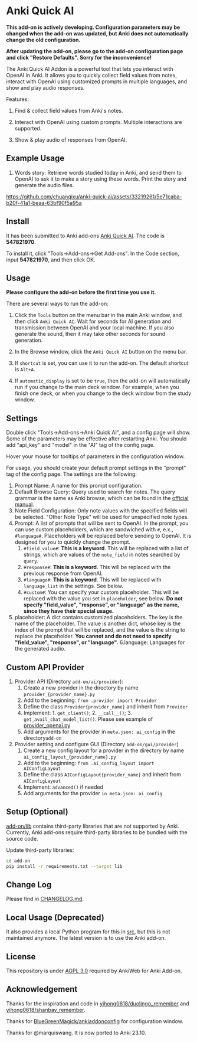 # Anki Quick AI

**This add-on is actively developing. Configuration parameters may be changed when the add-on was updated, but Anki does not automatically change the old configuration.**

**After updating the add-on, please go to the add-on configuration page and click "Restore Defaults". Sorry for the inconvenience!**

The Anki Quick AI Addon is a powerful tool that lets you interact with OpenAI in Anki. It allows you to quickly collect field values from notes, interact with OpenAI using customized prompts in multiple languages, and show and play audio responses.

Features:

1. Find & collect field values from Anki's notes.

2. Interact with OpenAI using custom prompts. Multiple interactions are supported.

3. Show & play audio of responses from OpenAI.



## Example Usage

1. Words story: Retrieve words studied today in Anki, and send them to OpenAI to ask it to make a story using these words. Print the story and generate the audio files.

https://github.com/chuanqixu/anki-quick-ai/assets/33219261/5e71caba-b20f-41a1-beaa-63bf90f5a95a

## Install

It has been submitted to Anki add-ons [Anki Quick AI](https://ankiweb.net/shared/info/547821970). The code is **547821970**.

To install it, click "Tools->Add-ons->Get Add-ons". In the Code section, input **547821970**, and then click OK.


## Usage

**Please configure the add-on before the first time you use it.**

There are several ways to run the add-on:

1. Click the `Tools` button on the menu bar in the main Anki window, and then click `Anki Quick AI`. Wait for seconds for AI generation and transmission between OpenAI and your local machine. If you also generate the sound, then it may take other seconds for sound generation.

2. In the Browse window, click the `Anki Quick AI` button on the menu bar.

3. If `shortcut` is set, you can use it to run the add-on. The default shortcut is `Alt+A`.

4. If `automatic_display` is set to be `true`, then the add-on will automatically run if you change to the main deck window. For example, when you finish one deck, or when you change to the deck window from the study window.

## Settings

Double click "Tools->Add-ons->Anki Quick AI", and a config page will show. Some of the parameters may be effective after restarting Anki. You should add "api_key" and "model" in the "AI" tag of the config page.

Hover your mouse for tooltips of parameters in the configuration window.

For usage, you should create your default prompt settings in the "prompt" tag of the config page. The settings are the following:

1. Prompt Name: A name for this prompt configuration.
2. Default Browse Query: Query used to search for notes. The query grammar is the same as Anki browse, which can be found in the [official manual](https://docs.ankiweb.net/searching.html).
3. Note Field Configuration: Only note values with the specified fields will be selected. "Other Note Type" will be used for unspecified note types.
4. Prompt: A list of prompts that will be sent to OpenAI. In the prompt, you can use custom placeholders, which are sandwiched with `#`, e.x., `#language#`. Placeholders will be replaced before sending to OpenAI. It is designed for you to quickly change the prompt.
   1. `#field_value#`: **This is a keyword**. This will be replaced with a list of strings, which are values of the `note_field` in notes searched by `query`.
   2. `#response#`: **This is a keyword**. This will be replaced with the previous response from OpenAI.
   3. `#language#`: **This is a keyword**. This will be replaced with `language_list` in the settings. See below.
   4. `#custom#`: You can specify your custom placeholder. This will be replaced with the value you set in `placeholder`, see below. **Do not specify "field_value", "response", or "language" as the name, since they have their special usage.**
5. placeholder: A dict contains customized placeholders. The key is the name of the placeholder. The value is another dict, whose key is the index of the prompt that will be replaced, and the value is the string to replace the placeholder. **You cannot and do not need to specify "field_value", "response", or "language".**
6.language: Languages for the generated audio.

## Custom API Provider

1. Provider API (Directory `add-on/ai/provider`):
    1. Create a new provider in the directory by name `provider_{provider_name}.py`
    2. Add to the beginning: `from .provider import Provider`
    3. Define the class `Provider{provider_name}` and inherit from `Provider`
    4. Implement: 1. `get_client()`; 2. `__call__()`; 3. `get_avail_chat_model_list()`. Please see example of [provider_openai.py](./add-on/ai/provider/provider_openai.py)
    5. Add arguments for the provider in `meta.json: ai_config` in the directory`add-on`
2. Provider setting and configure GUI (Directory `add-on/gui/provider`)
    1. Create a new config layout for a provider in the directory by name `ai_config_layout_{provider_name}.py`
    2. Add to the beginning: `from .ai_config_layout import AIConfigLayout`
    3. Define the class `AIConfigLayout{provider_name}` and inherit from `AIConfigLayout`
    4. Implement: `advanced()` if needed
    5. Add arguments for the provider `in meta.json: ai_config`

## Setup (Optional)

[add-on/lib](add-on/lib/) contains third-party libraries that are not supported by Anki. Currently, Anki add-ons require third-party libraries to be bundled with the source code.

Update third-party libraries:
```bash
cd add-on
pip install -r requirements.txt --target lib
```

## Change Log

Please find in [CHANGELOG.md](./CHANGELOG.md).

## Local Usage (Deprecated)

It also provides a local Python program for this in [src](./src/), but this is not maintained anymore. The latest version is to use the Anki add-on.


## License

This repository is under [AGPL 3.0](./LICENSE) required by AnkiWeb for Anki Add-on.

## Acknowledgement

Thanks for the inspiration and code in [yihong0618/duolingo_remember](https://github.com/yihong0618/duolingo_remember) and [yihong0618/shanbay_remember](https://github.com/yihong0618/shanbay_remember).

Thanks for [BlueGreenMagick/ankiaddonconfig](https://github.com/BlueGreenMagick/ankiaddonconfig) for configuration window.

Thanks for @marquiswang. It is now ported to Anki 23.10.
